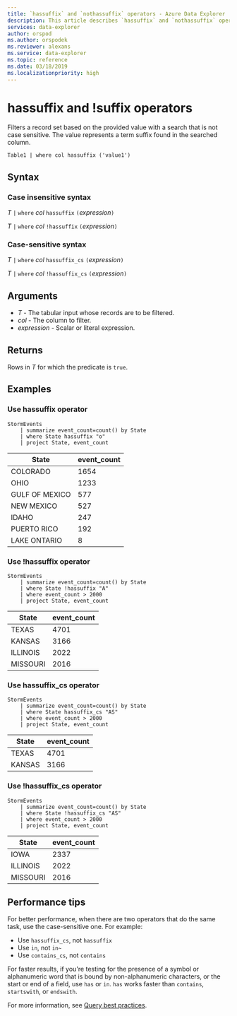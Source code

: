 ```yaml
---
title: `hassuffix` and `nothassuffix` operators - Azure Data Explorer
description: This article describes `hassuffix` and `nothassuffix` operators in Azure Data Explorer.
services: data-explorer
author: orspod
ms.author: orspodek
ms.reviewer: alexans
ms.service: data-explorer
ms.topic: reference
ms.date: 03/18/2019
ms.localizationpriority: high
---
```

# hassuffix and !suffix operators

Filters a record set based on the provided value with a search that is not case sensitive. The value represents a term suffix found in the searched column.

```kusto
Table1 | where col hassuffix ('value1')
```
 
## Syntax

### Case insensitive syntax

*T* `|` `where` *col* `hassuffix` `(`*expression*`)`   
 
*T* `|` `where` *col* `!hassuffix` `(`*expression*`)`   

### Case-sensitive syntax

*T* `|` `where` *col* `hassuffix_cs` `(`*expression*`)`   

*T* `|` `where` *col* `!hassuffix_cs` `(`*expression*`)`  

## Arguments

* *T* - The tabular input whose records are to be filtered.
* *col* - The column to filter.
* *expression* - Scalar or literal expression.

## Returns

Rows in *T* for which the predicate is `true`.

## Examples  

### Use hassuffix operator

```kusto
StormEvents
    | summarize event_count=count() by State
    | where State hassuffix "o"
    | project State, event_count
```

|State|event_count|
|-----|-----------|
|COLORADO|1654|
|OHIO|1233|
|GULF OF MEXICO|577|
|NEW MEXICO|527|
|IDAHO|247|
|PUERTO RICO|192|
|LAKE ONTARIO|8|


### Use !hassuffix operator

```kusto
StormEvents
    | summarize event_count=count() by State
    | where State !hassuffix "A"
    | where event_count > 2000
    | project State, event_count
```

|State|event_count|
|-----|-----------|
|TEXAS|4701|
|KANSAS|3166|
|ILLINOIS|2022|
|MISSOURI|2016|

### Use hassuffix_cs operator

```kusto
StormEvents
    | summarize event_count=count() by State
    | where State hassuffix_cs "AS"
    | where event_count > 2000
    | project State, event_count
```

|State|event_count|
|-----|-----------|
|TEXAS|4701|
|KANSAS|3166|

### Use !hassuffix_cs operator

```kusto
StormEvents
    | summarize event_count=count() by State
    | where State !hassuffix_cs "AS"
    | where event_count > 2000
    | project State, event_count
```

|State|event_count|
|-----|-----------|
|IOWA|2337|
|ILLINOIS|2022|
|MISSOURI|2016|

## Performance tips

For better performance, when there are two operators that do the same task, use the case-sensitive one.
For example:

* Use `hassuffix_cs`, not `hassuffix`
* Use `in`, not `in~`
* Use `contains_cs`, not `contains`

For faster results, if you're testing for the presence of a symbol or alphanumeric word that is bound by non-alphanumeric characters, or the start or end of a field, use `has` or `in`. 
`has` works faster than `contains`, `startswith`, or `endswith`.

For more information, see [Query best practices](best-practices.md).